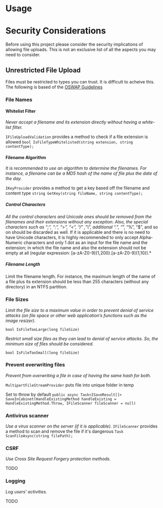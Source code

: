 ﻿# Usage

# Security Considerations
Before using this project please consider the security implications of allowing file uploads.
This is not an exclusive list of all the aspects you may need to consider.

## Unrestricted File Upload
Files must be restricted to types you can trust. It is difficult to acheive this.
The following is based of the [OSWAP Guidelines](https://www.owasp.org/index.php/Unrestricted_File_Upload)

### File Names

#### Whitelist Filter
*Never accept a filename and its extension directly without having a white-list filter.*

`IFileUploadValidation` provides a method to check if a file extension is allowed `bool IsFileTypeWhitelisted(string extension, string contentType);`

#### Filename Algorithm
*It is recommended to use an algorithm to determine the filenames. For instance, a filename can be a MD5 hash of the name of file plus the date of the day.*

`IKeyProvider` provides a method to get a key based off the filename and content type `string GetKey(string fileName, string contentType);`

##### Control Characters
*All the control characters and Unicode ones should be removed from the filenames and their extensions without any exception. 
 Also, the special characters such as “;”, “:”, “>”, “<”, “/” ,”\”, additional “.”, “*”, “%”, “$”, and so on should be discarded as well. 
 If it is applicable and there is no need to have Unicode characters, it is highly recommended to only accept Alpha-Numeric characters and only 1 dot as an input for the file name and the extension; 
 in which the file name and also the extension should not be empty at all (regular expression: [a-zA-Z0-9]{1,200}\.[a-zA-Z0-9]{1,10}).*

##### Filename Length
Limit the filename length. For instance, the maximum length of the name of a file plus its extension should be less than 255 characters (without any directory) in an NTFS partition.

### File Sizes
*Limit the file size to a maximum value in order to prevent denial of service attacks (on file space or other web application’s functions such as the image resizer).*

`bool IsFileTooLarge(long fileSize)`

*Restrict small size files as they can lead to denial of service attacks. So, the minimum size of files should be considered.*

`bool IsFileTooSmall(long fileSize)`

### Prevent overwriting files
*Prevent from overwriting a file in case of having the same hash for both.*

`MultipartFileStreamProvider` puts file into unique folder in temp

Set to throw by default
`public async Task<ISaveResult[]> SaveInCabinet(HandleExistingMethod handleExisting = HandleExistingMethod.Throw, IFileScanner fileScanner = null)`

### Antivirus scanner
*Use a virus scanner on the server (if it is applicable).*
`IFileScanner` provides a method to scan and remove the file if it's dangerous `Task ScanFileAsync(string filePath);`


### CSRF
*Use Cross Site Request Forgery protection methods.*

TODO


### Logging
*Log users’ activities.*

TODO